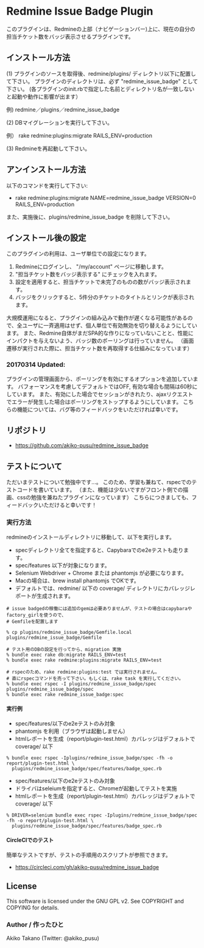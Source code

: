 # Redmine Issue Badge Plugin

このプラグインは、Redmineの上部（ナビゲーションバー)上に、現在の自分の担当チケット数をバッジ表示させるプラグインです。

## インストール方法

(1) プラグインのソースを取得後、redmine/plugins/ ディレクトリ以下に配置して下さい。
   プラグインのディレクトリは、必ず "redmine_issue_badge" として下さい。
   (各プラグインのinit.rbで指定した名前とディレクトリ名が一致しないと起動や動作に影響が出ます）

   例) redmine／plugins／redmine_issue_badge

(2) DBマイグレーションを実行して下さい。

   例） rake redmine:plugins:migrate RAILS_ENV=production

(3) Redmineを再起動して下さい。

## アンインストール方法

以下のコマンドを実行して下さい:

* rake redmine:plugins:migrate NAME=redmine_issue_badge VERSION=0 RAILS_ENV=production

また、実施後に、plugins/redmine_issue_badge を削除して下さい。

## インストール後の設定

このプラグインの利用は、ユーザ単位での設定になります。

1. Redmineにログインし、 "/my/account" ページに移動します。
2. "担当チケット数をバッジ表示する" にチェックを入れます。
3. 設定を適用すると、担当チケットで未完了のものの数がバッジ表示されます。
4. バッジをクリックすると、5件分のチケットのタイトルとリンクが表示されます。

大規模運用になると、プラグインの組み込みで動作が遅くなる可能性があるので、全ユーザに一斉適用はせず、個人単位で有効無効を切り替えるようにしています。
また、Redmine自体がまだSPA的な作りになっていないことと、性能にインパクトを与えないよう、バッジ数のポーリングは行っていません。
（画面遷移が実行された際に、担当チケット数を再取得する仕組みになっています）

### 20170314 Updated: 

プラグインの管理画面から、ポーリングを有効にするオプションを追加しています。
バフォーマンスを考慮してデフォルトではOFF, 有効な場合も間隔は60秒にしています。
また、有効にした場合でセッションがきれたり、ajaxリクエストでエラーが発生した場合はポーリングをストップするようにしています。
こちらの機能については、バグ等のフィードバックをいただければ幸いです。


## リポジトリ

* https://github.com/akiko-pusu/redmine_issue_badge

## テストについて

ただいまテストについて勉強中です...。
このため、学習も兼ねて、rspecでのテストコードを書いています。
（また、機能は少ないですがフロント側での描画、cssの勉強を兼ねたプラグインになっています）
こちらにつきましても、フィードバックいただけると幸いです！

### 実行方法

redmineのインストールディレクトリに移動して、以下を実行します。

- specディレクトリ全てを指定すると、Capybaraでのe2eテストも走ります。
 - spec/features 以下が対象になります。
 - Selenium Webdriver + Chrome または phantomjs が必要になります。
 - Macの場合は、brew install phantomjs でOKです。
- デフォルトでは、redmine/ 以下の coverage/ ディレクトリにカバレッジレポートが生成されます。

```
# issue badgedの稼働には追加のgemは必要ありませんが、テストの場合はcapybaraやfactory_girlを使うので、
# Gemfileを配置します

% cp plugins/redmine_issue_badge/Gemfile.local plugins/redmine_issue_badge/Gemfile

# テスト用のDBの設定を行ってから、migration 実施
% bundle exec rake db:migrate RAILS_ENV=test
% bundle exec rake redmine:plugins:migrate RAILS_ENV=test

# rspecのため、rake redmine:plugins:test では実行されません。
# 直にrspecコマンドを売って下さい。もしくは、rake task を実行してください。
% bundle exec rspec -I plugins/redmine_issue_badge/spec plugins/redmine_issue_badge/spec
% bundle exec rake redmine_issue_badge:spec
```

#### 実行例

- spec/features/以下のe2eテストのみ対象
- phantomjs を利用（ブラウザは起動しません）
- htmlレポートを生成（report/plugin-test.html）カバレッジはデフォルトで coverage/ 以下

```
% bundle exec rspec -Iplugins/redmine_issue_badge/spec -fh -o report/plugin-test.html \
  plugins/redmine_issue_badge/spec/features/badge_spec.rb
```

- spec/features/以下のe2eテストのみ対象
- ドライバはseleiumを指定すると、Chromeが起動してテストを実施
- htmlレポートを生成（report/plugin-test.html）カバレッジはデフォルトで coverage/ 以下

```
% DRIVER=selenium bundle exec rspec -Iplugins/redmine_issue_badge/spec -fh -o report/plugin-test.html \
  plugins/redmine_issue_badge/spec/features/badge_spec.rb
```

#### CircleCIでのテスト

簡単なテストですが、テストの手順用のスクリプトが参照できます。

- https://circleci.com/gh/akiko-pusu/redmine_issue_badge

## License

This software is licensed under the GNU GPL v2. See COPYRIGHT and COPYING for details.

### Author / 作ったひと

Akiko Takano (Twitter: @akiko_pusu)
